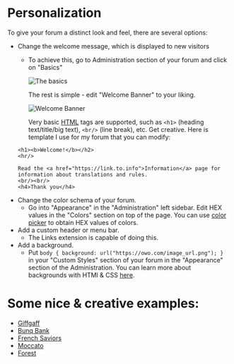 # Personalization

To give your forum a distinct look and feel, there are several options:

- Change the welcome message, which is displayed to new visitors
  - To achieve this, go to Administration section of your forum and click on "Basics"
  
    ![The basics](https://cdn.discordapp.com/attachments/585143304467906581/699554932369653780/unknown.png)
    
    The rest is simple - edit "Welcome Banner" to your liking.
    
    ![Welcome Banner](https://cdn.discordapp.com/attachments/585143304467906581/699555483152941096/unknown.png)
    
    Very basic [HTML](https://www.w3schools.com/TAGS/default.ASP) tags are supported, such as `<h1>` (heading text/title/big text), `<br/>` (line break), etc. 
    Get creative. Here is template I use for my forum that you can modify:
  ```
  <h1><b>Welcome!</b></h2>
  <hr/>

  Read the <a href="https://link.to.info">Information</a> page for information about translations and rules.
  <br/><br/>
  <h4>Thank you</h4>
  ```
- Change the color schema of your forum.
  - Go into "Appearance" in the "Administration" left sidebar. Edit HEX values in the "Colors" section on top of the page. You can use [color picker](https://www.google.com/search?q=color+picker) to obtain HEX values of colors.
- Add a custom header or menu bar.
  - The Links extension is capable of doing this.
- Add a background.
  - Put `body { background: url("https://owo.com/image_url.png"); }` in your "Custom Styles" section of your forum in the "Appearance" section of the Administration. You can learn more about backgrounds with HTMl & CSS [here](https://www.w3schools.com/cssref/css3_pr_background.asp).


# Some nice & creative examples:

- [Giffgaff](https://community.giffgaff.com//)
- [Bunq Bank](https://together.bunq.com/)
- [French Saviors](https://frenchsaviors.freeflarum.com/)
- [Moccato](https://moccato.de/)
- [Forest](https://forest.freeflarum.com/)
